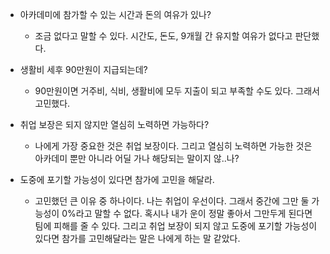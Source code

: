 * 아카데미에 참가할 수 있는 시간과 돈의 여유가 있나?
  * 조금 없다고 말할 수 있다. 시간도, 돈도, 9개월 간 유지할 여유가 없다고 판단했다.

* 생활비 세후 90만원이 지급되는데?
  * 90만원이면 거주비, 식비, 생활비에 모두 지출이 되고 부족할 수도 있다. 그래서 고민했다.

* 취업 보장은 되지 않지만 열심히 노력하면 가능하다?
  * 나에게 가장 중요한 것은 취업 보장이다. 그리고 열심히 노력하면 가능한 것은 아카데미 뿐만 아니라 어딜 가나 해당되는 말이지 않..나?

* 도중에 포기할 가능성이 있다면 참가에 고민을 해달라.
  * 고민했던 큰 이유 중 하나이다. 나는 취업이 우선이다. 그래서 중간에 그만 둘 가능성이 0%라고 말할 수 없다. 혹시나 내가 운이 정말 좋아서 그만두게 된다면 팀에 피해를 줄 수 있다.
그리고 취업 보장이 되지 않고 도중에 포기할 가능성이 있다면 참가를 고민해달라는 말은 나에게 하는 말 같았다.
